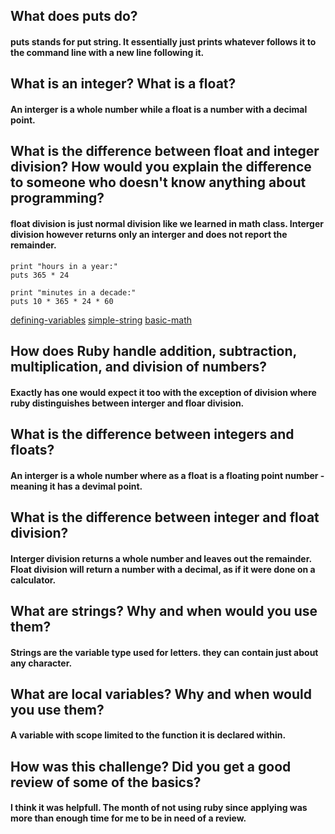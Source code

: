 ## What does puts do?
#### puts stands for put string. It essentially just prints whatever follows it to the command line with a new line following it. 
## What is an integer? What is a float?
#### An interger is a whole number while a float is a number with a decimal point. 
## What is the difference between float and integer division? How would you explain the difference to someone who doesn't know anything about programming?
#### float division is just normal division like we learned in math class. Interger division however returns only an interger and does not report the remainder.

```
print "hours in a year:"
puts 365 * 24

print "minutes in a decade:"
puts 10 * 365 * 24 * 60

```

[defining-variables](/week-4/defining-variables.rb)
[simple-string](/week-4/simple-string.rb)
[basic-math](/week-4/basic-math.rb)


## How does Ruby handle addition, subtraction, multiplication, and division of numbers?
#### Exactly has one would expect it too with the exception of division where ruby distinguishes between interger and floar division.
## What is the difference between integers and floats?
#### An interger is a whole number where as a float is a floating point number - meaning it has a devimal point. 
## What is the difference between integer and float division?
#### Interger division returns a whole number and leaves out the remainder. Float division will return a number with a decimal, as if it were done on a calculator.
## What are strings? Why and when would you use them?
#### Strings are the variable type used for letters. they can contain just about any character. 
## What are local variables? Why and when would you use them?
#### A variable with scope limited to the function it is declared within.
## How was this challenge? Did you get a good review of some of the basics?
#### I think it was helpfull. The month of not using ruby since applying was more than enough time for me to be in need of a review. 